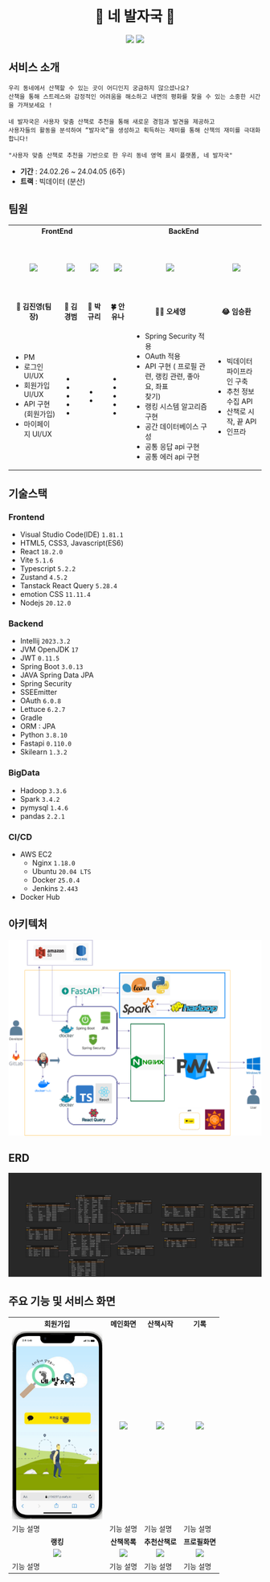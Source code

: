 <h1 align="center">🐾 네 발자국 🐾</h1>
<div align="center">
  <a href="https://www.notion.so/1aa7f4a1351d4ce3a22c9a721307db0a?pvs=18" style="text-decoration: none; color: inherit;">
    <img src="https://img.shields.io/badge/-Notion-202020?style=for-the-badge&logo=notion" height="25" />
  </a>
  <a href="https://www.figma.com/file/l8OuvBhCFlppnRqmiy2a6w/%EB%84%A4%EB%B0%9C%EC%9E%90%EA%B5%AD?type=design&node-id=0-1&mode=design&t=au9X6gy3YyMp3Awn-0" style="text-decoration: none; color: inherit;">
    <img src="https://img.shields.io/badge/-Figma-F24E1E?style=for-the-badge&logo=figma&logoColor=white" height="25" />
  </a>
</div>

## 서비스 소개

```
우리 동네에서 산책할 수 있는 곳이 어디인지 궁금하지 않으셨나요?
산책을 통해 스트레스와 감정적인 어려움을 해소하고 내면의 평화를 찾을 수 있는 소중한 시간을 가져보세요 !

네 발자국은 사용자 맞춤 산책로 추천을 통해 새로운 경험과 발견을 제공하고
사용자들의 활동을 분석하여 “발자국”을 생성하고 획득하는 재미를 통해 산책의 재미를 극대화합니다!

"사용자 맞춤 산책로 추천을 기반으로 한 우리 동네 영역 표시 플랫폼, 네 발자국"
```

- **기간** : 24.02.26 ~ 24.04.05 (6주)
- **트랙** : 빅데이터 (분산)

## 팀원

<div align="middle">
  <table>
    <tr>
      <th colspan='3'>FrontEnd</th>
      <th colspan='3'>BackEnd</th>
    </tr>
    <tr>
      <td height="120px" align="center"> 
        <a href="https://github.com/pangdoon">
          <img src="https://avatars.githubusercontent.com/u/139519947?v=4" width="120px"/>
        </a>
      </td>
      <td height="120px" align="center"> 
        <a href="https://github.com/dreamingbeom">
          <img src="https://avatars.githubusercontent.com/u/128280944?v=4" width="120px" />
        </a>
      </td>
      <td height="120px" align="center"> 
        <a href="https://github.com/PARK9YUR1">
          <img src="https://avatars.githubusercontent.com/u/132658372?v=4" width="120px" />
        </a>
      </td>
      <td height="120px" align="center"> 
        <a href="https://github.com/YUNA-AHN">
          <img src="https://avatars.githubusercontent.com/u/130244216?v=4" width="120px" />
        </a>
      </td>
      <td height="120px" align="center"> 
        <a href="https://github.com/osy9536">
          <img src="https://avatars.githubusercontent.com/u/76714304?v=4" width="120px" />
        </a>
      </td>
      <td height="120px" align="center"> 
        <a href="https://github.com/Lim-seunghwan99">
          <img src="https://avatars.githubusercontent.com/u/139419039?v=4" width="120px" />
        </a>
      </td>
    </tr>
    <tr>
      <td align='center'>
        <strong>🐧 김진영(팀장)</strong>
      </td>
      <td align='center'>
        <strong>🤴 김경범</strong>
      </td>
      <td align='center'>
        <strong>🍊 박규리</strong>
      </td>
      <td align='center'>
        <strong>🍀 안유나</strong>
      </td>
      <td align='center'>
        <strong>🏃‍♂️ 오세영</strong>
      </td>
      <td align='center'>
        <strong>😂 임승환</strong>
      </td>
    </tr>
    <tr>
      <td>
        <ul>
          <li>PM</li>
          <li>로그인 UI/UX</li>
          <li>회원가입 UI/UX</li>
          <li>API 구현(회원가입)</li>
          <li>마이페이지 UI/UX</li>
        </ul>
      </td>
      <td>
        <ul>
          <li></li>
          <li></li>
          <li></li>
          <li></li>
          <li></li>
        </ul>
      </td>
      <td>
        <ul>
          <li></li>
          <li></li>
        </ul>
      </td>
      <td>
        <ul>
          <li></li>
          <li></li>
          <li></li>
          <li></li>
          <li></li>
        </ul>
      </td>
      <td>
        <ul>
          <li>Spring Security 적용</li>
          <li>OAuth 적용</li>
          <li>API 구현 ( 프로필 관련, 랭킹 관련, 좋아요, 좌표 </li>찾기)
          <li>랭킹 시스템 알고리즘 구현</li>
          <li>공간 데이터베이스 구성</li>
          <li>공통 응답 api 구현</li>
          <li>공통 에러 api 구현</li>
        </ul>
      </td>
      <td>
        <ul>
          <li>빅데이터 파이프라인 구축</li>
          <li>추천 정보 수집 API</li>
          <li>산책로 시작, 끝 API</li>
          <li>인프라</li>
        </ul>
      </td>
    </tr>
  </table>
</div>

## 기술스택

### Frontend

- Visual Studio Code(IDE) `1.81.1`
- HTML5, CSS3, Javascript(ES6)
- React `18.2.0`
- Vite `5.1.6`
- Typescript `5.2.2`
- Zustand `4.5.2`
- Tanstack React Query `5.28.4`
- emotion CSS `11.11.4`
- Nodejs `20.12.0`

### Backend

- Intellij `2023.3.2`
- JVM OpenJDK `17`
- JWT `0.11.5`
- Spring Boot `3.0.13`
- JAVA Spring Data JPA
- Spring Security
- SSEEmitter
- OAuth `6.0.8`
- Lettuce `6.2.7`
- Gradle
- ORM : JPA
- Python `3.8.10`
- Fastapi `0.110.0`
- Skilearn `1.3.2`

### BigData

- Hadoop `3.3.6`
- Spark `3.4.2`
- pymysql `1.4.6`
- pandas `2.2.1`

### CI/CD

- AWS EC2
  - Nginx `1.18.0`
  - Ubuntu `20.04 LTS`
  - Docker `25.0.4`
  - Jenkins `2.443`
- Docker Hub

## 아키텍처

<img src="./README/아키텍처.png" width="600px" />

## ERD

<img src="./README/ERD.png" />

## 주요 기능 및 서비스 화면

<table>
  <tr align="center">  <!-- 기능(1) -->
    <td><strong>회원가입</strong></td>
    <td><strong>메인화면</strong></td>
    <td><strong>산책시작</strong></td>
    <td><strong>기록</strong></td>
  </tr>
  <tr align="center">  <!-- 화면 이미지(1) -->
    <td><img src="./README/서비스화면/1-회원 가입 및 추가 정보 받기.gif" width="180px" /></td>
    <td><img src="./README/서비스화면/2-메인 페이지(날씨, 산책로 추천).gif" width="180px" /></td>
    <td><img src="./README/서비스화면/3-산책 시작.gif" width="180px" /></td>
    <td><img src="./README/서비스화면/4-기록-산책 목록 확인 및 수정.gif" width="180px" /></td>
  </tr>
  <tr>  <!-- 기능 설명(1) -->
    <td>기능 설명</td>
    <td>기능 설명</td>
    <td>기능 설명</td>
    <td>기능 설명</td>
  </tr>
  <tr align="center">  <!-- 기능(2) -->
    <td><strong>랭킹</strong></td>
    <td><strong>산책목록</strong></td>
    <td><strong>추천산책로</strong></td>
    <td><strong>프로필화면</strong></td>
  </tr>
  <tr align="center">  <!-- 화면 이미지(2) -->
    <td><img src="./README/서비스화면/5-랭킹-내 발자국, 동네 발자국, 주간 랭킹 확인.gif" width="180px" /></td>
    <td><img src="./README/서비스화면/6-공개 산책 목록.gif" width="180px" /></td>
    <td><img src="./README/서비스화면/7-추천 산책로 달리기.gif" width="180px" /></td>
    <td><img src="./README/서비스화면/8-프로필 편집.gif" width="180px" /></td>
  </tr>
  <tr>  <!-- 기능 설명(2) -->
    <td>기능 설명</td>
    <td>기능 설명</td>
    <td>기능 설명</td>
    <td>기능 설명</td>
  </tr>
</table>
